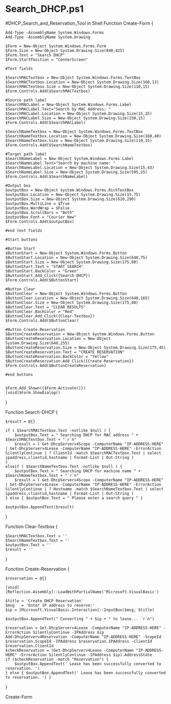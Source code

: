 # Search_DHCP.ps1
#DHCP_Search_and_Reservation_Tool in Shell
Function Create-Form {

	Add-Type -AssemblyName System.Windows.Forms
    Add-Type -AssemblyName System.Drawing
	
	$Form = New-Object System.Windows.Forms.Form
	$Form.Size = New-Object System.Drawing.Size(840,425)
	$Form.Text = "Search DHCP"
	$Form.StartPosition = "CenterScreen"
	
	#Text fields
	
	$SearchMACTextbox = New-Object System.Windows.Forms.TextBox
	$SearchMACTextbox.Location = New-Object System.Drawing.Size(160,13)
	$SearchMACTextbox.Size = New-Object System.Drawing.Size(110,15)
	$Form.Controls.Add($SearchMACTextbox)
	
	#Source path label
	$SearchMACLabel = New-Object System.Windows.Forms.Label
	$SearchMACLabel.Text="Search by MAC Address: "
	$SearchMACLabel.Location = New-Object System.Drawing.Size(15,15) 
	$SearchMACLabel.Size = New-Object System.Drawing.Size(150,15) 
	$Form.Controls.Add($SearchMACLabel)
	
	$SearchNameTextbox = New-Object System.Windows.Forms.TextBox
	$SearchNameTextbox.Location = New-Object System.Drawing.Size(160,40)
	$SearchNameTextbox.Size = New-Object System.Drawing.Size(110,15)
	$Form.Controls.Add($SearchNameTextbox)
	
	#Target path label
	$SearchNameLabel = New-Object System.Windows.Forms.Label
	$SearchNameLabel.Text="Search by machine name: "
	$SearchNameLabel.Location = New-Object System.Drawing.Size(15,43) 
	$SearchNameLabel.Size = New-Object System.Drawing.Size(595,15) 
	$Form.Controls.Add($SearchNameLabel)
	
	#Output box
	$outputBox = New-Object System.Windows.Forms.RichTextBox 
	$outputBox.Location = New-Object System.Drawing.Size(15,75) 
	$outputBox.Size = New-Object System.Drawing.Size(610,290)
	$outputBox.MultiLine = $True
	$outputBox.WordWrap = $False
	$outputBox.ScrollBars = "Both"
	$outputBox.Font = "Courier New"
	$Form.Controls.Add($outputBox)
	
	#end text fields
	
	#Start buttons
	
	#Button Start
	$ButtonStart = New-Object System.Windows.Forms.Button 
	$ButtonStart.Location = New-Object System.Drawing.Size(640,75) 
	$ButtonStart.Size = New-Object System.Drawing.Size(175,80) 
	$ButtonStart.Text = "START SEARCH" 
	$ButtonStart.BackColor = "Green" 
	$ButtonStart.Add_Click({Search-DHCP})
	$Form.Controls.Add($ButtonStart) 
	
	#Button Clear
	$ButtonClear = New-Object System.Windows.Forms.Button 
	$ButtonClear.Location = New-Object System.Drawing.Size(640,165) 
	$ButtonClear.Size = New-Object System.Drawing.Size(175,80) 
	$ButtonClear.Text = "CLEAR RESULTS" 
	$ButtonClear.BackColor = "Red" 
	$ButtonClear.Add_Click({Clear-Textbox})
	$Form.Controls.Add($ButtonClear)

    #Button Create-Reservation
	$ButtonCreateReservation = New-Object System.Windows.Forms.Button 
	$ButtonCreateReservation.Location = New-Object System.Drawing.Size(640,255) 
	$ButtonCreateReservation.Size = New-Object System.Drawing.Size(175,45) 
	$ButtonCreateReservation.Text = "CREATE RESERVATION" 
	$ButtonCreateReservation.BackColor = "Yellow" 
	$ButtonCreateReservation.Add_Click({Create-Reservation})
	$Form.Controls.Add($ButtonCreateReservation)
	
	#end buttons
	
	
	$Form.Add_Shown({$Form.Activate()})
	[void]$Form.ShowDialog()

}

Function Search-DHCP {

    $result = @{}
	
    if ( $SearchMACTextbox.Text -notlike $null ) {
        $outputBox.Text = " Searching DHCP for MAC address " + $SearchMACTextbox.Text + "`r`n"
        $result = ( Get-DhcpServerv4Scope -ComputerName "IP-ADDRESS-HERE"  | Get-DhcpServerv4Lease -ComputerName "IP-ADDRESS-HERE" -ErrorAction SilentlyContinue | ? ClientId -match $SearchMACTextbox.Text | select ipaddress,clientid,hostname | Format-List | Out-String )           
    }
    elseif ( $SearchNameTextbox.Text -notlike $null ) {
        $outputBox.Text = " Searching DHCP for machine name " + $SearchNameTextbox.Text + "`r`n"
        $result = ( Get-DhcpServerv4Scope -ComputerName "IP-ADDRESS-HERE"  | Get-DhcpServerv4Lease -ComputerName "IP-ADDRESS-HERE" -ErrorAction SilentlyContinue | ? Hostname -match $SearchNameTextbox.Text | select ipaddress,clientid,hostname | Format-List | Out-String )
    } else { $outputBox.Text = " Please enter a search query " }

    $outputBox.AppendText($result)
	
}

Function Clear-Textbox {

    $SearchMACTextbox.Text = ''
    $SearchNameTextbox.Text = ''
    $outputBox.Text = ''
	$result = ''

}

Function Create-Reservation {

    $reservation = @{}

    [void][Reflection.Assembly]::LoadWithPartialName('Microsoft.VisualBasic')

    $title = 'Create DHCP Reservation'
    $msg   = 'Enter IP address to reserve:'
    $ip = [Microsoft.VisualBasic.Interaction]::InputBox($msg, $title)

    $outputBox.AppendText(" Converting " + $ip + " to lease... `r`n")

    $reservation = Get-DhcpServerv4Lease -ComputerName "IP-ADDRESS-HERE" -ErrorAction SilentlyContinue -IPAddress $ip
    Add-DhcpServerv4Reservation -ComputerName "IP-ADDRESS-HERE" -ScopeId $reservation.ScopeId -IPAddress $reservation.IPAddress -ClientId $reservation.ClientId
    $checkReservation = (Get-DhcpServerv4Lease -ComputerName "IP-ADDRESS-HERE" -ErrorAction SilentlyContinue -IPAddress $ip).AddressState
    if ($checkReservation -match "Reservation") { 
        $outputBox.AppendText(' Lease has been successfully converted to reservation. ') 
    } else { $outputBox.AppendText(' Lease has been successfully converted to reservation. ') }

}

Create-Form
